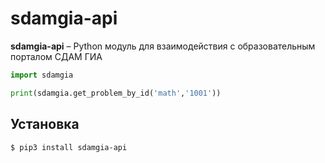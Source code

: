 sdamgia-api
=================================================================================================================================================================================
**sdamgia-api** – Python модуль для взаимодействия с образовательным порталом СДАМ ГИА


```python
import sdamgia

print(sdamgia.get_problem_by_id('math','1001'))
```

Установка
------------
    $ pip3 install sdamgia-api
